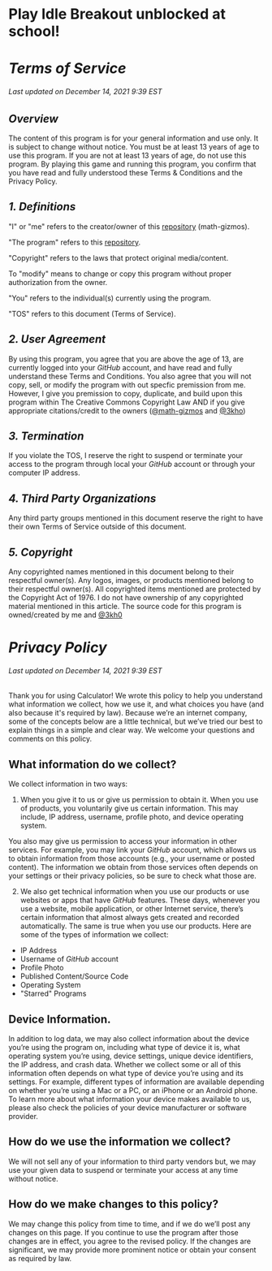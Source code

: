 # **Play Idle Breakout unblocked at school!**

#  *Terms of Service* 
###### Last updated on  *December 14, 2021 9:39 EST*

## *Overview*
The content of this program is for your general information and use only. It is subject to change without notice. You must be at least 13 years of age to use this program. If you are not at least 13 years of age, do not use this program. By playing this game and running this program, you confirm that you have read and fully understood these Terms & Conditions and the Privacy Policy.

##  *1. Definitions* 
  "I" or "me" refers to the creator/owner of this [repository](https://math-gizmos.github.io/calculator/) (math-gizmos).

  "The program" refers to this [repository](https://math-gizmos.github.io/calculator/).

  "Copyright" refers to the laws that protect original media/content.

To "modify" means to change or copy this program without proper authorization from the owner.

  "You" refers to the individual(s) currently using the program.

  "TOS" refers to this document (Terms of Service).

## *2. User Agreement*
  By using this program, you agree that you are above the age of 13, are currently logged into your *GitHub* account, and have read and fully understand these Terms and Conditions. You also agree that you will not copy, sell, or modify the program with out specfic premission from me. However, I give you premission to copy, duplicate, and build upon this program within The Creative Commons Copyright Law AND if you give appropriate citations/credit to the owners ([@math-gizmos](https://github.com/math-gizmos) and [@3kho](https://github.com/3kh0)) 
  
##  *3. Termination*
  If you violate the TOS, I reserve the right to suspend or terminate your access to the program through local your *GitHub*  account or through your computer IP address. 

##  *4. Third Party Organizations*
  Any third party groups mentioned in this document reserve the right to have their own Terms of Service outside of this document.

##  *5. Copyright* 

  Any copyrighted names mentioned in this document belong to their respectful owner(s). Any logos, images, or products mentioned belong to their respectful owner(s). All copyrighted items mentioned are protected by the Copyright Act of 1976. I do not have ownership of any copyrighted material mentioned in this article. The source code for this program is owned/created by me and [@3kh0](https://github.com/3kh0)


# *Privacy Policy*
###### Last updated on  *December 14, 2021 9:39 EST*

Thank you for using Calculator! We wrote this policy to help you understand what information we collect, how we use it, and what choices you have (and also because it's required by law). Because we’re an internet company, some of the concepts below are a little technical, but we’ve tried our best to explain things in a simple and clear way. We welcome your questions and comments on this policy.

## What information do we collect?
We collect information in two ways:

1. When you give it to us or give us permission to obtain it.
When you use of products, you voluntarily give us certain information. This may include, IP address, username, profile photo, and device operating system.

You also may give us permission to access your information in other services. For example, you may link your *GitHub* account, which allows us to obtain information from those accounts (e.g., your username or posted content). The information we obtain from those services often depends on your settings or their privacy policies, so be sure to check what those are.

2. We also get technical information when you use our products or use websites or apps that have *GitHub* features.
These days, whenever you use a website, mobile application, or other Internet service, there’s certain information that almost always gets created and recorded automatically. The same is true when you use our products. Here are some of the types of information we collect:
- IP Address
- Username of *GitHub* account
- Profile Photo
- Published Content/Source Code
- Operating System
- "Starred" Programs

## Device Information. 
In addition to log data, we may also collect information about the device you’re using the program on, including what type of device it is, what operating system you’re using, device settings, unique device identifiers, the IP address, and crash data. Whether we collect some or all of this information often depends on what type of device you’re using and its settings. For example, different types of information are available depending on whether you’re using a Mac or a PC, or an iPhone or an Android phone. To learn more about what information your device makes available to us, please also check the policies of your device manufacturer or software provider.

## How do we use the information we collect?
We will not sell any of your information to third party vendors but, we may use your given data to suspend or terminate your access at any time without notice.

## How do we make changes to this policy?
We may change this policy from time to time, and if we do we’ll post any changes on this page. If you continue to use the program after those changes are in effect, you agree to the revised policy. If the changes are significant, we may provide more prominent notice or obtain your consent as required by law.
